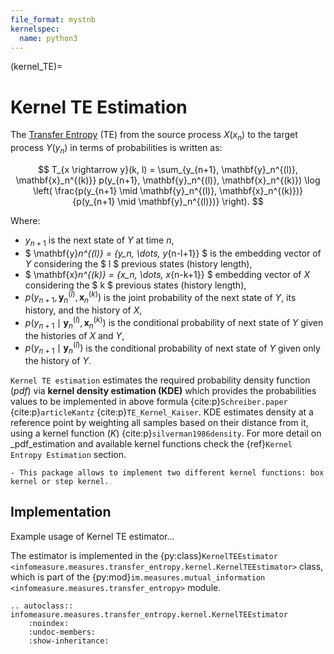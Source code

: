 ```yaml
---
file_format: mystnb
kernelspec:
  name: python3
---
```

(kernel_TE)=
# Kernel TE Estimation
The [Transfer Entropy](index.md#transfer_entropy_overview) (TE) from the source process $X(x_n)$ to the target process $Y(y_n)$ in terms of probabilities is written as:

$$
T_{x \rightarrow y}(k, l) = \sum_{y_{n+1}, \mathbf{y}_n^{(l)}, \mathbf{x}_n^{(k)}} 
p(y_{n+1}, \mathbf{y}_n^{(l)}, \mathbf{x}_n^{(k)}) 
\log \left( \frac{p(y_{n+1} \mid \mathbf{y}_n^{(l)}, \mathbf{x}_n^{(k)})}
{p(y_{n+1} \mid \mathbf{y}_n^{(l)})} \right).
$$

Where:
- $y_{n+1}$ is the next state of $Y$ at time $n$, 
- $ \mathbf{y}_n^{(l)} = \{y_n, \dots, y_{n-l+1}\} $ is the embedding vector of $Y$ considering the  $ l $ previous states (history length),
- $ \mathbf{x}_n^{(k)} = \{x_n, \dots, x_{n-k+1}\} $ embedding vector of $X$ considering the $ k $ previous states (history length),
- $p(y_{n+1}, \mathbf{y}_n^{(l)}, \mathbf{x}_n^{(k)})$ is the joint probability of the next state of $Y$, its history, and the history of $X$,
- $p(y_{n+1} \mid \mathbf{y}_n^{(l)}, \mathbf{x}_n^{(k)})$ is the conditional probability of next state of $Y$ given the histories of $X$ and $Y$,
- $p(y_{n+1} \mid \mathbf{y}_n^{(l)})$ is the conditional probability of next state of $Y$ given only the history of $Y$.

``Kernel TE estimation`` estimates the required probability density function (_pdf_)  via **kernel density estimation (KDE)** which provides the probabilities values to be implemented in above formula {cite:p}`Schreiber.paper` {cite:p}`articleKantz` {cite:p}`TE_Kernel_Kaiser`. KDE estimates density at a reference point by weighting all samples based on their distance from it, using a kernel function $(K)$ {cite:p}`silverman1986density`. For more detail on _pdf_estimation and available kernel functions check the {ref}`Kernel Entropy Estimation` section.

```{note}
- This package allows to implement two different kernel functions: box kernel or step kernel.
 ```

## Implementation
Example usage of Kernel TE estimator...

The estimator is implemented in the {py:class}`KernelTEEstimator <infomeasure.measures.transfer_entropy.kernel.KernelTEEstimator>` class,
which is part of the {py:mod}`im.measures.mutual_information <infomeasure.measures.transfer_entropy>` module.

```{eval-rst}
.. autoclass:: infomeasure.measures.transfer_entropy.kernel.KernelTEEstimator
    :noindex:
    :undoc-members:
    :show-inheritance:
```